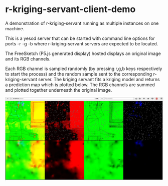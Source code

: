 # r-kriging-servant-client-demo

A demonstration of r-kriging-servant running as multiple instances on one machine.

This is a yesod server that can be started with command line options for ports -r -g -b
where r-kriging-servant servers are expected to be located.

The FreeSketch (P5.js generated display) hosted displays an original image and its RGB channels.

Each RGB channel is sampled randomly (by pressing r,g,b keys respectively to start the process) and the random
sample sent to the corresponding r-kriging-servant server. The kriging servant fits a kriging model and returns
a prediction map which is plotted below. The RGB channels are summed and plotted together underneath the original image.

![demo](/screenshots/computerhammer-kriging.jpg)

